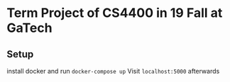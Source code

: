 # Term Project of CS4400 in 19 Fall at GaTech

## Setup

install docker and run `docker-compose up`
Visit `localhost:5000` afterwards